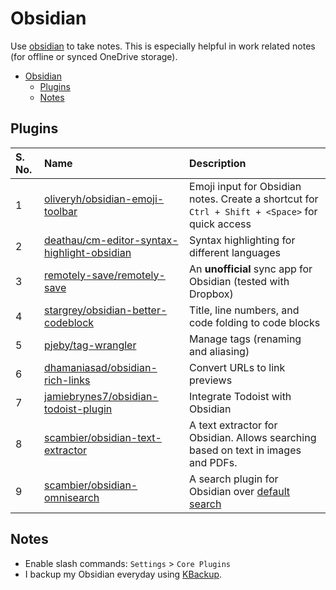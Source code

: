 # Obsidian

Use [obsidian](https://obsidian.md/) to take notes. This is especially helpful in work related notes (for offline or synced OneDrive storage).

- [Obsidian](#obsidian)
    - [Plugins](#plugins)
    - [Notes](#notes)

## Plugins

| S. No. | Name | Description |
| :----- | :--- | :---------- |
| 1 | [oliveryh/obsidian-emoji-toolbar](https://github.com/oliveryh/obsidian-emoji-toolbar) | Emoji input for Obsidian notes. Create a shortcut for `Ctrl + Shift + <Space>` for quick access |
| 2 | [deathau/cm-editor-syntax-highlight-obsidian](https://github.com/deathau/cm-editor-syntax-highlight-obsidian) | Syntax highlighting for different languages |
| 3 | [remotely-save/remotely-save](https://github.com/remotely-save/remotely-save) | An **unofficial** sync app for Obsidian (tested with Dropbox) |
| 4 | [stargrey/obsidian-better-codeblock](https://github.com/stargrey/obsidian-better-codeblock) | Title, line numbers, and code folding to code blocks |
| 5 | [pjeby/tag-wrangler](https://github.com/pjeby/tag-wrangler) | Manage tags (renaming and aliasing) |
| 6 | [dhamaniasad/obsidian-rich-links](https://github.com/dhamaniasad/obsidian-rich-links) | Convert URLs to link previews |
| 7 | [jamiebrynes7/obsidian-todoist-plugin](https://github.com/jamiebrynes7/obsidian-todoist-plugin) | Integrate Todoist with Obsidian |
| 8 | [scambier/obsidian-text-extractor](https://github.com/scambier/obsidian-text-extractor) | A text extractor for Obsidian. Allows searching based on text in images and PDFs. |
| 9 | [scambier/obsidian-omnisearch](https://github.com/scambier/obsidian-omnisearch) | A search plugin for Obsidian over [default search](https://help.obsidian.md/Plugins/Search) |

## Notes

- Enable slash commands: `Settings` > `Core Plugins`
- I backup my Obsidian everyday using [KBackup](./../KBackup.md).
